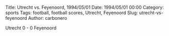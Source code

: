 Title: Utrecht vs. Feyenoord, 1994/05/01
Date: 1994/05/01 00:00
Category: sports
Tags: football, football scores, Utrecht, Feyenoord
Slug: utrecht-vs-feyenoord
Author: carbonero


Utrecht 0 - 0 Feyenoord
